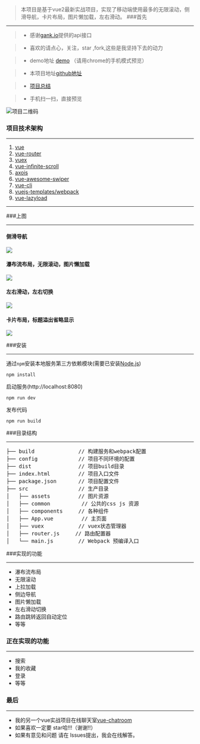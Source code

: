 
>  本项目是基于vue2最新实战项目，实现了移动端使用最多的无限滚动，侧滑导航，卡片布局，图片懒加载，左右滑动。
###首先

***
>* 感谢[gank.io](http://gank.io/)提供的api接口

>* 喜欢的请点心，关注，star ,fork,这些是我坚持下去的动力

>* demo地址 [demo](http://project.zyy1217.com/gank/) （请用chrome的手机模式预览）

>* 本项目地址[github地址](https://github.com/fyuanfen/vue-gank)

>* [项目总结](https://github.com/fyuanfen/vue-gank/blob/master/项目总结.md)

>* 手机扫一扫，直接预览

![项目二维码](http://images.zyy1217.com/1491280699.png)



### 项目技术架构

***
1. [vue](https://github.com/vuejs/vue)
2. [vue-router](https://github.com/vuejs/vue-router)
3. [vuex](https://github.com/vuejs/vuex)
4. [vue-infinite-scroll](https://github.com/ElemeFE/vue-infinite-scroll)
5. [axois](https://github.com/mzabriskie/axios)
6. [vue-awesome-swiper](https://github.com/surmon-china/vue-awesome-swiper)
7. [vue-cli](https://github.com/vuejs/vue-cli)
8. [vuejs-templates/webpack](https://github.com/vuejs-templates/webpack)
9. [vue-lazyload](https://github.com/hilongjw/vue-lazyload)

***

###上图
***
#### 侧滑导航

![](http://images.zyy1217.com/gank1.gif)



#### 瀑布流布局，无限滚动，图片懒加载
![](http://images.zyy1217.com/2.gif)


#### 左右滑动，左右切换

![](http://images.zyy1217.com/3.gif)


#### 卡片布局，标题溢出省略显示
![](http://images.zyy1217.com/4.gif)




###安装
***
 
通过`npm`安装本地服务第三方依赖模块(需要已安装[Node.js](https://nodejs.org/))

```
npm install
```
启动服务(http://localhost:8080)

```
npm run dev
```
发布代码

```
npm run build
```

###目录结构
***
<pre>
├── build              // 构建服务和webpack配置
├── config             // 项目不同环境的配置
├── dist               // 项目build目录
├── index.html         // 项目入口文件
├── package.json       // 项目配置文件
├── src                // 生产目录
│   ├── assets         // 图片资源
│   ├── common          // 公共的css js 资源
│   ├── components     // 各种组件
│   ├── App.vue         // 主页面 
│   ├── vuex           // vuex状态管理器
│   ├── router.js     // 路由配置器
│   └── main.js        // Webpack 预编译入口
</pre>

###实现的功能
***
* 瀑布流布局
* 无限滚动
* 上拉加载
* 侧边导航
* 图片懒加载
* 左右滑动切换
* 路由跳转返回自动定位
* 等等

### 正在实现的功能
***
*  搜索
*  我的收藏
*  登录
*  等等

### 最后
***
* 我的另一个vue实战项目在线聊天室[vue-chatroom](https://github.com/fyuanfen/fyuanfen.github.io/tree/master/chatRoom)
* 如果喜欢一定要 star哈!!!（谢谢!!）
* 如果有意见和问题 请在 lssues提出，我会在线解答。

